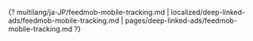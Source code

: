 {? multilang/ja-JP/feedmob-mobile-tracking.md | localized/deep-linked-ads/feedmob-mobile-tracking.md | pages/deep-linked-ads/feedmob-mobile-tracking.md ?}
